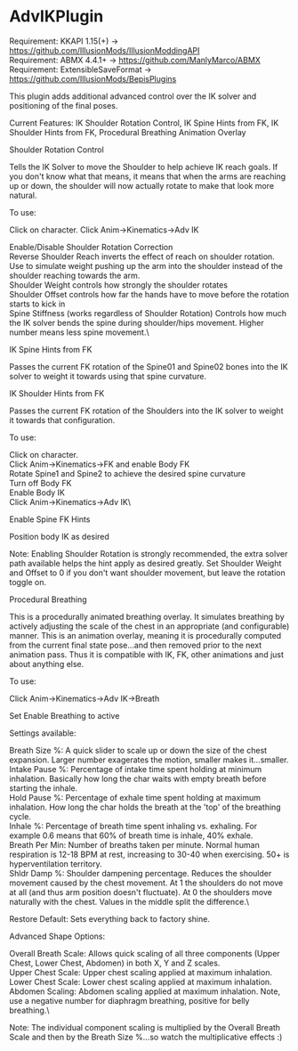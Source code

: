 # AdvIKPlugin

Requirement: KKAPI 1.15(+) -> https://github.com/IllusionMods/IllusionModdingAPI \
Requirement: ABMX 4.4.1+ -> https://github.com/ManlyMarco/ABMX \
Requirement: ExtensibleSaveFormat -> https://github.com/IllusionMods/BepisPlugins 

This plugin adds additional advanced control over the IK solver and positioning of the final poses.

Current Features: IK Shoulder Rotation Control, IK Spine Hints from FK, IK Shoulder Hints from FK, Procedural Breathing Animation Overlay

Shoulder Rotation Control

Tells the IK Solver to move the Shoulder to help achieve IK reach goals. If you don't know what that means, it means that when the arms are reaching up or down, the shoulder will now actually rotate to make that look more natural.

To use:

Click on character.
Click Anim->Kinematics->Adv IK

Enable/Disable Shoulder Rotation Correction\
Reverse Shoulder Reach inverts the effect of reach on shoulder rotation. Use to simulate weight pushing up the arm into the shoulder instead of the shoulder reaching towards the arm.\
Shoulder Weight controls how strongly the shoulder rotates\
Shoulder Offset controls how far the hands have to move before the rotation starts to kick in\
Spine Stiffness (works regardless of Shoulder Rotation) Controls how much the IK solver bends the spine during shoulder/hips movement. Higher number means less spine movement.\

IK Spine Hints from FK

Passes the current FK rotation of the Spine01 and Spine02 bones into the IK solver to weight it towards using that spine curvature.

IK Shoulder Hints from FK

Passes the current FK rotation of the Shoulders into the IK solver to weight it towards that configuration.

To use:

Click on character.\
Click Anim->Kinematics->FK and enable Body FK\
Rotate Spine1 and Spine2 to achieve the desired spine curvature\
Turn off Body FK\
Enable Body IK\
Click Anim->Kinematics->Adv IK\

Enable Spine FK Hints

Position body IK as desired

Note: Enabling Shoulder Rotation is strongly recommended, the extra solver path available helps the hint apply as desired greatly. Set Shoulder Weight and Offset to 0 if you don't want shoulder movement, but leave the rotation toggle on.

Procedural Breathing

This is a procedurally animated breathing overlay. It simulates breathing by actively adjusting the scale of the chest in an appropriate (and configurable) manner. This is an animation overlay, meaning it is procedurally computed from the current final state pose...and then removed prior to the next animation pass. Thus it is compatible with IK, FK, other animations and just about anything else.

To use:

Click Anim->Kinematics->Adv IK->Breath

Set Enable Breathing to active

Settings available:

Breath Size %: A quick slider to scale up or down the size of the chest expansion. Larger number exagerates the motion, smaller makes it...smaller.\
Intake Pause %: Percentage of intake time spent holding at minimum inhalation. Basically how long the char waits with empty breath before starting the inhale.\
Hold Pause %: Percentage of exhale time spent holding at maximum inhalation. How long the char holds the breath at the 'top' of the breathing cycle.\
Inhale %: Percentage of breath time spent inhaling vs. exhaling. For example 0.6 means that 60% of breath time is inhale, 40% exhale.\
Breath Per Min: Number of breaths taken per minute. Normal human respiration is 12-18 BPM at rest, increasing to 30-40 when exercising. 50+ is hyperventilation territory.\
Shldr Damp %: Shoulder dampening percentage. Reduces the shoulder movement caused by the chest movement. At 1 the shoulders do not move at all (and thus arm position doesn't fluctuate). At 0 the shoulders move naturally with the chest. Values in the middle split the difference.\

Restore Default: Sets everything back to factory shine.

Advanced Shape Options:

Overall Breath Scale:  Allows quick scaling of all three components (Upper Chest, Lower Chest, Abdomen) in both X, Y and Z scales.\
Upper Chest Scale: Upper chest scaling applied at maximum inhalation.\
Lower Chest Scale: Lower chest scaling applied at maximum inhalation.\
Abdomen Scaling: Abdomen scaling applied at maximum inhalation. Note, use a negative number for diaphragm breathing, positive for belly breathing.\

Note: The individual component scaling is multiplied by the Overall Breath Scale and then by the Breath Size %...so watch the multiplicative effects :)

